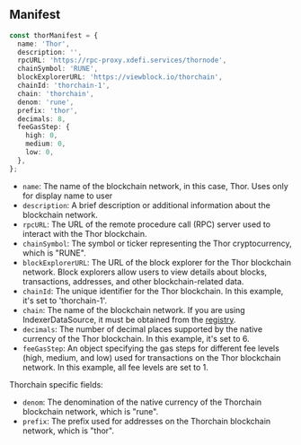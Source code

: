 ## Manifest

```typescript
const thorManifest = {
  name: 'Thor',
  description: '',
  rpcURL: 'https://rpc-proxy.xdefi.services/thornode',
  chainSymbol: 'RUNE',
  blockExplorerURL: 'https://viewblock.io/thorchain',
  chainId: 'thorchain-1',
  chain: 'thorchain',
  denom: 'rune',
  prefix: 'thor',
  decimals: 8,
  feeGasStep: {
    high: 0,
    medium: 0,
    low: 0,
  },
};
```

- `name`: The name of the blockchain network, in this case, Thor. Uses only for display name to user
- `description`: A brief description or additional information about the blockchain network.
- `rpcURL`: The URL of the remote procedure call (RPC) server used to interact with the Thor blockchain.
- `chainSymbol`: The symbol or ticker representing the Thor cryptocurrency, which is "RUNE".
- `blockExplorerURL`: The URL of the block explorer for the Thor blockchain network. Block explorers allow users to view details about blocks, transactions, addresses, and other blockchain-related data.
- `chainId`: The unique identifier for the Thor blockchain. In this example, it's set to 'thorchain-1'.
- `chain`: The name of the blockchain network. If you are using IndexerDataSource, it must be obtained from the [registry](https://github.com/XDeFi-tech/xdefi-registry/blob/main/chains.json).
- `decimals`: The number of decimal places supported by the native currency of the Thor blockchain. In this example, it's set to 6.
- `feeGasStep`: An object specifying the gas steps for different fee levels (high, medium, and low) used for transactions on the Thor blockchain network. In this example, all fee levels are set to 1.

Thorchain specific fields:

- `denom`: The denomination of the native currency of the Thorchain blockchain network, which is "rune".
- `prefix`: The prefix used for addresses on the Thorchain blockchain network, which is "thor".
